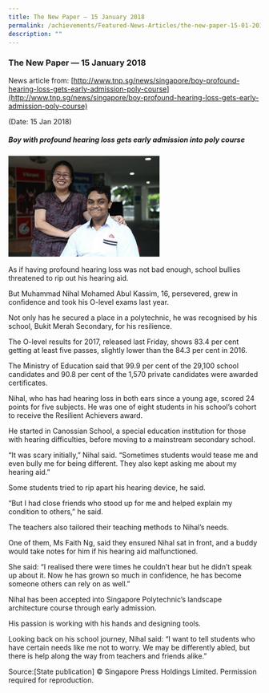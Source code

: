 ```yaml
---
title: The New Paper — 15 January 2018
permalink: /achievements/Featured-News-Articles/the-new-paper-15-01-2018/
description: ""
---
```



### The New Paper — 15 January 2018

News article from: [http://www.tnp.sg/news/singapore/boy-profound-hearing-loss-gets-early-admission-poly-course](http://www.tnp.sg/news/singapore/boy-profound-hearing-loss-gets-early-admission-poly-course)

(Date: 15 Jan 2018)

##### Boy with profound hearing loss gets early admission into poly course

<img src="/images/news4.png" style="width:60%">  

As if having profound hearing loss was not bad enough, school bullies threatened to rip out his hearing aid.

But Muhammad Nihal Mohamed Abul Kassim, 16, persevered, grew in confidence and took his O-level exams last year.

Not only has he secured a place in a polytechnic, he was recognised by his school, Bukit Merah Secondary, for his resilience.

The O-level results for 2017, released last Friday, shows 83.4 per cent getting at least five passes, slightly lower than the 84.3 per cent in 2016.

The Ministry of Education said that 99.9 per cent of the 29,100 school candidates and 90.8 per cent of the 1,570 private candidates were awarded certificates.

Nihal, who has had hearing loss in both ears since a young age, scored 24 points for five subjects. He was one of eight students in his school’s cohort to receive the Resilient Achievers award.

He started in Canossian School, a special education institution for those with hearing difficulties, before moving to a mainstream secondary school.

“It was scary initially,” Nihal said. “Sometimes students would tease me and even bully me for being different. They also kept asking me about my hearing aid.”

Some students tried to rip apart his hearing device, he said.

“But I had close friends who stood up for me and helped explain my condition to others,” he said.

The teachers also tailored their teaching methods to Nihal’s needs.

One of them, Ms Faith Ng, said they ensured Nihal sat in front, and a buddy would take notes for him if his hearing aid malfunctioned.

She said: “I realised there were times he couldn’t hear but he didn’t speak up about it. Now he has grown so much in confidence, he has become someone others can rely on as well.”

Nihal has been accepted into Singapore Polytechnic’s landscape architecture course through early admission.

His passion is working with his hands and designing tools.

Looking back on his school journey, Nihal said: “I want to tell students who have certain needs like me not to worry. We may be differently abled, but there is help along the way from teachers and friends alike.”

Source:\[State publication\] ©️ Singapore Press Holdings Limited. Permission required for reproduction.